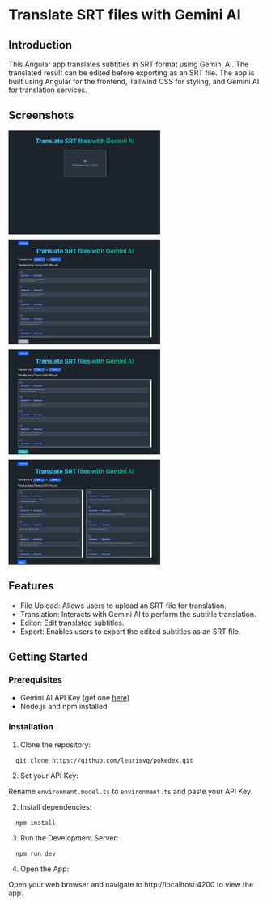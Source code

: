 # Translate SRT files with Gemini AI

## Introduction

This Angular app translates subtitles in SRT format using Gemini AI. The translated result can be edited before exporting as an SRT file. The app is built using Angular for the frontend, Tailwind CSS for styling, and Gemini AI for translation services.

## Screenshots

<div style="display: flex; flex-wrap: wrap; gap: 10px; margin-bottom: 10px">
  <img src="./demonstration-images/img1.png" alt="img1" width="300">
  <img src="./demonstration-images/img2.png" alt="img2" width="300">
  <img src="./demonstration-images/img3.png" alt="img3" width="300">
  <img src="./demonstration-images/img4.png" alt="img4" width="300">
</div>

## Features

- File Upload: Allows users to upload an SRT file for translation.
- Translation: Interacts with Gemini AI to perform the subtitle translation.
- Editor: Edit translated subtitles.
- Export: Enables users to export the edited subtitles as an SRT file.

## Getting Started

### Prerequisites

- Gemini AI API Key (get one [here](https://aistudio.google.com/app/apikey))
- Node.js and npm installed

### Installation

1. Clone the repository:

```
  git clone https://github.com/leurisvg/pokedex.git
```

2. Set your API Key:

Rename `environment.model.ts` to `environment.ts` and paste your API Key.

2. Install dependencies:

```
  npm install
```

3. Run the Development Server:

```
  npm run dev
```

4. Open the App:

Open your web browser and navigate to http://localhost:4200 to view the app.
